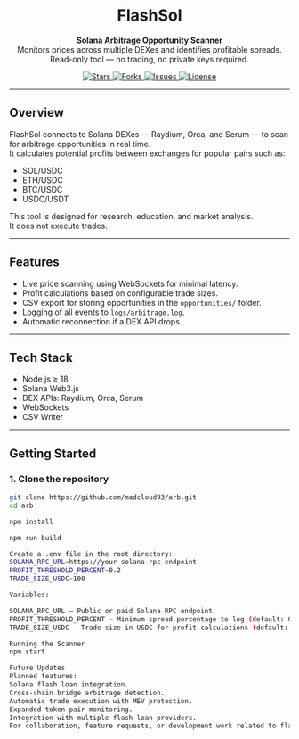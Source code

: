 <h1 align="center">FlashSol</h1>
<p align="center">
  <b>Solana Arbitrage Opportunity Scanner</b><br>
  Monitors prices across multiple DEXes and identifies profitable spreads.<br>
  Read-only tool — no trading, no private keys required.
</p>

<p align="center">
  <a href="https://github.com/madcloud93/arb/stargazers">
    <img src="https://img.shields.io/github/stars/madcloud93/arb?style=for-the-badge" alt="Stars">
  </a>
  <a href="https://github.com/madcloud93/arb/network/members">
    <img src="https://img.shields.io/github/forks/madcloud93/arb?style=for-the-badge" alt="Forks">
  </a>
  <a href="https://github.com/madcloud93/arb/issues">
    <img src="https://img.shields.io/github/issues/madcloud93/arb?style=for-the-badge" alt="Issues">
  </a>
  <a href="https://github.com/madcloud93/arb/blob/main/LICENSE">
    <img src="https://img.shields.io/github/license/madcloud93/arb?style=for-the-badge" alt="License">
  </a>
</p>

---

## Overview
FlashSol connects to Solana DEXes — Raydium, Orca, and Serum — to scan for arbitrage opportunities in real time.  
It calculates potential profits between exchanges for popular pairs such as:

- SOL/USDC
- ETH/USDC
- BTC/USDC
- USDC/USDT

This tool is designed for research, education, and market analysis.  
It does not execute trades.

---

## Features
- Live price scanning using WebSockets for minimal latency.
- Profit calculations based on configurable trade sizes.
- CSV export for storing opportunities in the `opportunities/` folder.
- Logging of all events to `logs/arbitrage.log`.
- Automatic reconnection if a DEX API drops.

---

## Tech Stack
- Node.js ≥ 18
- Solana Web3.js
- DEX APIs: Raydium, Orca, Serum
- WebSockets
- CSV Writer

---

## Getting Started

### 1. Clone the repository
```bash
git clone https://github.com/madcloud93/arb.git
cd arb

npm install

npm run build

Create a .env file in the root directory:
SOLANA_RPC_URL=https://your-solana-rpc-endpoint
PROFIT_THRESHOLD_PERCENT=0.2
TRADE_SIZE_USDC=100

Variables:

SOLANA_RPC_URL — Public or paid Solana RPC endpoint.
PROFIT_THRESHOLD_PERCENT — Minimum spread percentage to log (default: 0.2%).
TRADE_SIZE_USDC — Trade size in USDC for profit calculations (default: 100).

Running the Scanner
npm start

Future Updates
Planned features:
Solana flash loan integration.
Cross-chain bridge arbitrage detection.
Automatic trade execution with MEV protection.
Expanded token pair monitoring.
Integration with multiple flash loan providers.
For collaboration, feature requests, or development work related to flash loans or cross-chain arbitrage, please DM me.


